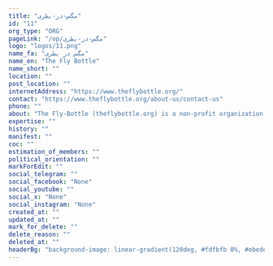 ```yaml
---
title: "مگس-در-بطری"
id: "11"
org_type: "ORG"
pageLink: "/op/مگس-در-بطری"
logo: "logos/11.png"
name_fa: "مگس در بطری"
name_en: "The Fly Bottle"
name_short: ""
location: ""
post_location: ""
internetAddress: "https://www.theflybottle.org/"
contact: "https://www.theflybottle.org/about-us/contact-us"
phone: ""
about: "The Fly-Bottle (theflybottle.org) is a non-profit organization that aims to foster intellectual and cultural exchange among Iranian scholars in the humanities, arts, and social sciences."
expertise: ""
history: ""
manifest: ""
coc: ""
estimation_of_members: ""
political_orientation: ""
markForEdit: ""
social_telegram: ""
social_facebook: "None"
social_youtube: ""
social_x: "None"
social_instagram: "None"
created_at: ""
updated_at: ""
mark_for_delete: ""
delete_reason: ""
deleted_at: ""
headerBg: "background-image: linear-gradient(120deg, #fdfbfb 0%, #ebedee 100%);"
---
```

